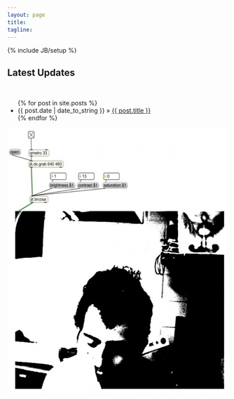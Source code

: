 ```yaml
---
layout: page
title: 
tagline:
---
```

{% include JB/setup %}

## Latest Updates
<div style="width: 350px; float:left" >
<br>
<ul class="posts">
  {% for post in site.posts %}
    <li><span>{{ post.date | date_to_string }}</span> &raquo; <a href="{{ BASE_PATH }}{{ post.url }}">{{ post.title }}</a></li>
  {% endfor %}
</ul>
</div>
<div float="right">
	<img src="mhetrick2.jpg" width="570" height="604" align="right" />
</div>
